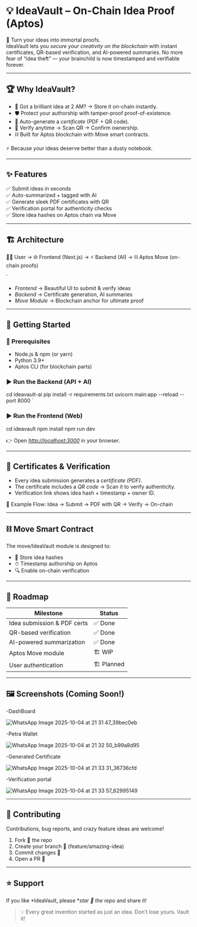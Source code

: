 # 💡 IdeaVault – On-Chain Idea Proof (Aptos)

 🚀 Turn your ideas into immortal proofs.  
IdeaVault lets you *secure your creativity on the blockchain* with instant certificates, QR-based verification, and AI-powered summaries. No more fear of “idea theft” — your brainchild is now timestamped and verifiable forever.

---

## 🏆 Why IdeaVault?

- 💭 Got a brilliant idea at 2 AM? → Store it on-chain instantly.  
- 🛡 Protect your authorship with tamper-proof proof-of-existence.  
- 📜 Auto-generate a *certificate* (PDF + QR code).  
- 🔎 Verify anytime → Scan QR → Confirm ownership.  
- ⛓ Built for Aptos blockchain with Move smart contracts.  

⚡ Because your ideas deserve better than a dusty notebook.

---

## ✨ Features

✅ Submit ideas in seconds  
✅ Auto-summarized + tagged with AI  
✅ Generate sleek PDF certificates with QR  
✅ Verification portal for authenticity checks  
✅ Store idea hashes on Aptos chain via Move  

---

## 🏗 Architecture



🧑‍💻 User → 🌐 Frontend (Next.js)
→ ⚡ Backend (AI)
→ ⛓ Aptos Move (on-chain proofs)

`

- *Frontend* → Beautiful UI to submit & verify ideas  
- *Backend* → Certificate generation, AI summaries 
- *Move Module* → Blockchain anchor for ultimate proof  

---

## 🚀 Getting Started

### 🔧 Prerequisites
- Node.js & npm (or yarn)  
- Python 3.9+  
- Aptos CLI (for blockchain parts)  

### ▶ Run the Backend (API + AI)


cd ideavault-ai
pip install -r requirements.txt
uvicorn main:app --reload --port 8000
`

### ▶ Run the Frontend (Web)


cd ideavault
npm install
npm run dev


👉 Open *[http://localhost:3000](http://localhost:3000)* in your browser.

---

## 📜 Certificates & Verification

* Every idea submission generates a *certificate (PDF)*.
* The certificate includes a *QR code* → Scan it to verify authenticity.
* Verification link shows idea hash + timestamp + owner ID.

📌 Example Flow:
Idea → Submit → PDF with QR → Verify → On-chain

---

## ⛓ Move Smart Contract

The move/IdeaVault module is designed to:

* 🔗 Store idea hashes
* ⏱ Timestamp authorship on Aptos
* 🔍 Enable on-chain verification

---

## 🎯 Roadmap

| Milestone                   | Status        |
| --------------------------- | ------------  |
| Idea submission & PDF certs | ✅ Done      |
| QR-based verification       | ✅ Done      |
| AI-powered summarization    | ✅ Done      |
| Aptos Move module           | 🏗 WIP       |
| User authentication         | 🏗 Planned   |

---

## 🖼 Screenshots (Coming Soon!)

-DashBoard

![WhatsApp Image 2025-10-04 at 21 31 47_39bec0eb](https://github.com/user-attachments/assets/24ebee0d-3891-4368-94c2-d6e91d18cd53)


-Petra Wallet

![WhatsApp Image 2025-10-04 at 21 32 50_b99a8d95](https://github.com/user-attachments/assets/defcd651-cbc5-45e3-8067-340912207be8)


-Generated Certificate

![WhatsApp Image 2025-10-04 at 21 33 31_36736cfd](https://github.com/user-attachments/assets/a3cde47e-4f5e-43b2-bb97-596a5a24cfce)

-Verification portal

![WhatsApp Image 2025-10-04 at 21 33 57_62995149](https://github.com/user-attachments/assets/f4f0c037-afbb-460c-ae8f-05fc33bf1a86)


---


## 🤝 Contributing

Contributions, bug reports, and crazy feature ideas are welcome!

1. Fork 🍴 the repo
2. Create your branch 🌿 (feature/amazing-idea)
3. Commit changes 💾
4. Open a PR 🚀

---


## ⭐ Support

If you like *IdeaVault, please **star 🌟 the repo* and share it!

> 💡 Every great invention started as just an idea. Don’t lose yours. Vault it!
